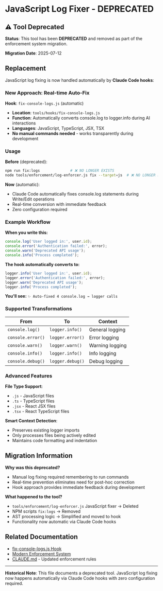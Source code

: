 # JavaScript Log Fixer - DEPRECATED

## ⚠️ Tool Deprecated

**Status**: This tool has been **DEPRECATED** and removed as part of the enforcement system migration.

**Migration Date**: 2025-07-12

## Replacement

JavaScript log fixing is now handled automatically by **Claude Code hooks**:

### New Approach: Real-time Auto-Fix

**Hook**: `fix-console-logs.js` (automatic)
- **Location**: `tools/hooks/fix-console-logs.js`
- **Function**: Automatically converts console.log to logger.info during AI interactions
- **Languages**: JavaScript, TypeScript, JSX, TSX
- **No manual commands needed** - works transparently during development

### Usage

**Before** (deprecated):
```bash
npm run fix:logs              # ❌ NO LONGER EXISTS
node tools/enforcement/log-enforcer.js fix --target=js  # ❌ NO LONGER EXISTS
```

**Now** (automatic):
- Claude Code automatically fixes console.log statements during Write/Edit operations
- Real-time conversion with immediate feedback
- Zero configuration required

### Example Workflow

**When you write this:**
```javascript
console.log('User logged in:', user.id);
console.error('Authentication failed:', error);
console.warn('Deprecated API usage');
console.info('Process completed');
```

**The hook automatically converts to:**
```javascript
logger.info('User logged in:', user.id);
logger.error('Authentication failed:', error);
logger.warn('Deprecated API usage');
logger.info('Process completed');
```

**You'll see:** `✨ Auto-fixed 4 console.log → logger calls`

### Supported Transformations

| From | To | Context |
|------|----|---------| 
| `console.log()` | `logger.info()` | General logging |
| `console.error()` | `logger.error()` | Error logging |
| `console.warn()` | `logger.warn()` | Warning logging |
| `console.info()` | `logger.info()` | Info logging |
| `console.debug()` | `logger.debug()` | Debug logging |

### Advanced Features

**File Type Support**:
- `.js` - JavaScript files
- `.ts` - TypeScript files  
- `.jsx` - React JSX files
- `.tsx` - React TypeScript files

**Smart Context Detection**:
- Preserves existing logger imports
- Only processes files being actively edited
- Maintains code formatting and indentation

## Migration Information

**Why was this deprecated?**
- Manual log fixing required remembering to run commands
- Real-time prevention eliminates need for post-hoc correction
- Hook approach provides immediate feedback during development

**What happened to the tool?**
- `tools/enforcement/log-enforcer.js` JavaScript fixer → Deleted
- NPM scripts `fix:logs` → Removed
- AST processing logic → Simplified and moved to hook
- Functionality now automatic via Claude Code hooks

## Related Documentation

- [fix-console-logs.js Hook](../guides/enforcement/comprehensive-enforcement-system-documentation.md#3-auto-fix-console-logs-hook)
- [Modern Enforcement System](../guides/enforcement/comprehensive-enforcement-system-documentation.md)
- [CLAUDE.md](../../CLAUDE.md) - Updated enforcement rules

---

**Historical Note**: This file documents a deprecated tool. JavaScript log fixing now happens automatically via Claude Code hooks with zero configuration required.